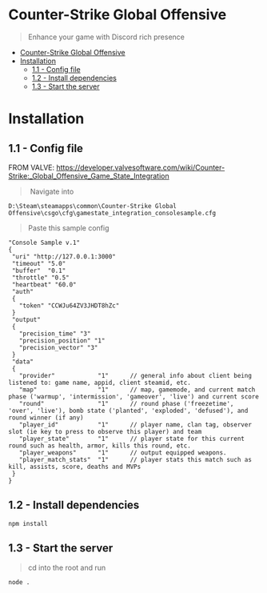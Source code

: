 # Counter-Strike Global Offensive
> Enhance your game with Discord rich presence

- [Counter-Strike Global Offensive](#counter-strike-global-offensive)
- [Installation](#installation)
  - [1.1 - Config file](#11---config-file)
  - [1.2 - Install dependencies](#12---install-dependencies)
  - [1.3 - Start the server](#13---start-the-server)

# Installation

## 1.1 - Config file

FROM VALVE: https://developer.valvesoftware.com/wiki/Counter-Strike:_Global_Offensive_Game_State_Integration

> Navigate into
```
D:\Steam\steamapps\common\Counter-Strike Global Offensive\csgo\cfg\gamestate_integration_consolesample.cfg
```

> Paste this sample config
```
"Console Sample v.1"
{
 "uri" "http://127.0.0.1:3000"
 "timeout" "5.0"
 "buffer"  "0.1"
 "throttle" "0.5"
 "heartbeat" "60.0"
 "auth"
 {
   "token" "CCWJu64ZV3JHDT8hZc"
 }
 "output"
 {
   "precision_time" "3"
   "precision_position" "1"
   "precision_vector" "3"
 }
 "data"
 {
   "provider"            "1"      // general info about client being listened to: game name, appid, client steamid, etc.
   "map"                 "1"      // map, gamemode, and current match phase ('warmup', 'intermission', 'gameover', 'live') and current score
   "round"               "1"      // round phase ('freezetime', 'over', 'live'), bomb state ('planted', 'exploded', 'defused'), and round winner (if any)
   "player_id"           "1"      // player name, clan tag, observer slot (ie key to press to observe this player) and team
   "player_state"        "1"      // player state for this current round such as health, armor, kills this round, etc.
   "player_weapons"      "1"      // output equipped weapons.
   "player_match_stats"  "1"      // player stats this match such as kill, assists, score, deaths and MVPs
 }
}
```

## 1.2 - Install dependencies
```
npm install
```
## 1.3 - Start the server
> cd into the root and run
```
node .
```
